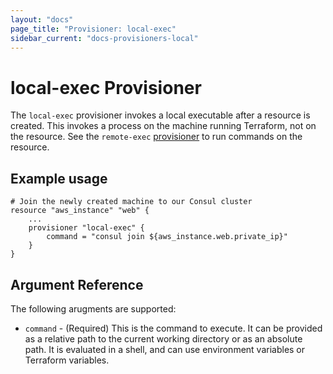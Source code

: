 ```yaml
---
layout: "docs"
page_title: "Provisioner: local-exec"
sidebar_current: "docs-provisioners-local"
---
```


# local-exec Provisioner

The `local-exec` provisioner invokes a local executable after a resource
is created. This invokes a process on the machine running Terraform, not on
the resource. See the `remote-exec` [provisioner](/docs/provisioners/remote-exec.html)
to run commands on the resource.

## Example usage

```
# Join the newly created machine to our Consul cluster
resource "aws_instance" "web" {
    ...
    provisioner "local-exec" {
        command = "consul join ${aws_instance.web.private_ip}"
    }
}
```

## Argument Reference

The following arugments are supported:

* `command` - (Required) This is the command to execute. It can be provided
  as a relative path to the current working directory or as an absolute path.
  It is evaluated in a shell, and can use environment variables or Terraform
  variables.

